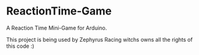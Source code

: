 # ReactionTime-Game
A Reaction Time Mini-Game for Arduino.

This project is being used by Zephyrus Racing witchs owns all the rights of this code :)
